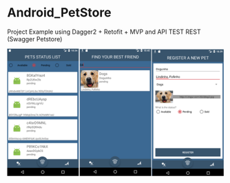 # Android_PetStore
Project Example using Dagger2 + Retofit + MVP and API TEST REST (Swagger Petstore)

![Alt text](https://github.com/JDSCaram/Android_PetStore/blob/master/screenshots/example.png "App")

